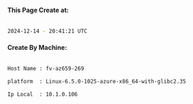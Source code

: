 
   
#### This Page Create at:

```bash

2024-12-14 - 20:41:21 UTC

```

#### Create By Machine:

```bash

Host Name : fv-az659-269

platform  : Linux-6.5.0-1025-azure-x86_64-with-glibc2.35

Ip Local  : 10.1.0.106

```


